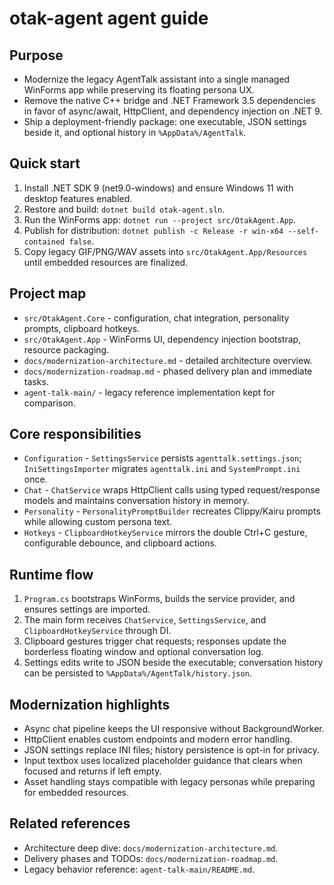 # otak-agent agent guide

## Purpose
- Modernize the legacy AgentTalk assistant into a single managed WinForms app while preserving its floating persona UX.
- Remove the native C++ bridge and .NET Framework 3.5 dependencies in favor of async/await, HttpClient, and dependency injection on .NET 9.
- Ship a deployment-friendly package: one executable, JSON settings beside it, and optional history in `%AppData%/AgentTalk`.

## Quick start
1. Install .NET SDK 9 (net9.0-windows) and ensure Windows 11 with desktop features enabled.
2. Restore and build: `dotnet build otak-agent.sln`.
3. Run the WinForms app: `dotnet run --project src/OtakAgent.App`.
4. Publish for distribution: `dotnet publish -c Release -r win-x64 --self-contained false`.
5. Copy legacy GIF/PNG/WAV assets into `src/OtakAgent.App/Resources` until embedded resources are finalized.

## Project map
- `src/OtakAgent.Core` - configuration, chat integration, personality prompts, clipboard hotkeys.
- `src/OtakAgent.App` - WinForms UI, dependency injection bootstrap, resource packaging.
- `docs/modernization-architecture.md` - detailed architecture overview.
- `docs/modernization-roadmap.md` - phased delivery plan and immediate tasks.
- `agent-talk-main/` - legacy reference implementation kept for comparison.

## Core responsibilities
- `Configuration` - `SettingsService` persists `agenttalk.settings.json`; `IniSettingsImporter` migrates `agenttalk.ini` and `SystemPrompt.ini` once.
- `Chat` - `ChatService` wraps HttpClient calls using typed request/response models and maintains conversation history in memory.
- `Personality` - `PersonalityPromptBuilder` recreates Clippy/Kairu prompts while allowing custom persona text.
- `Hotkeys` - `ClipboardHotkeyService` mirrors the double Ctrl+C gesture, configurable debounce, and clipboard actions.

## Runtime flow
1. `Program.cs` bootstraps WinForms, builds the service provider, and ensures settings are imported.
2. The main form receives `ChatService`, `SettingsService`, and `ClipboardHotkeyService` through DI.
3. Clipboard gestures trigger chat requests; responses update the borderless floating window and optional conversation log.
4. Settings edits write to JSON beside the executable; conversation history can be persisted to `%AppData%/AgentTalk/history.json`.

## Modernization highlights
- Async chat pipeline keeps the UI responsive without BackgroundWorker.
- HttpClient enables custom endpoints and modern error handling.
- JSON settings replace INI files; history persistence is opt-in for privacy.
- Input textbox uses localized placeholder guidance that clears when focused and returns if left empty.
- Asset handling stays compatible with legacy personas while preparing for embedded resources.

## Related references
- Architecture deep dive: `docs/modernization-architecture.md`.
- Delivery phases and TODOs: `docs/modernization-roadmap.md`.
- Legacy behavior reference: `agent-talk-main/README.md`.
